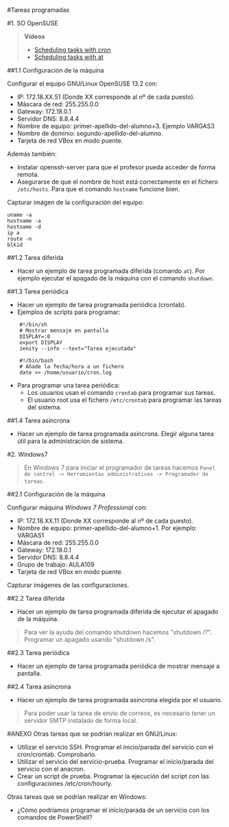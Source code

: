 
#Tareas programadas

#1. SO OpenSUSE

> **Vídeos**
>
> * [Scheduling tasks with cron](https://www.youtube.com/embed/yBkJQKinZKY)
> * [Scheduling tasks with at](https://www.youtube.com/embed/cf-oUCobxiM?list=UUFFLP0dKesrKWccYscdAr9A)
>

##1.1 Configuración de la máquina

Configurar el equipo GNU/Linux OpenSUSE 13.2 con:
* IP: 172.18.XX.51 (Donde XX corresponde al nº de cada puesto).
* Máscara de red: 255.255.0.0
* Gateway: 172.18.0.1
* Servidor DNS: 8.8.4.4
* Nombre de equipo: primer-apellido-del-alumno+3. Ejemplo VARGAS3
* Nombre de dominio: segundo-apellido-del-alumno.
* Tarjeta de red VBox en modo puente.

Además también:
* Instalar openssh-server para que el profesor pueda acceder de forma remota.
* Asegurarse de que el nombre de host está correctamente en el fichero `/etc/hosts`.
Para que el comando `hostname` funcione bien.

Capturar imágen de la configuración del equipo:

    uname -a
    hostname -a
    hostname -d
    ip a
    route -n
    blkid

##1.2 Tarea diferida

* Hacer un ejemplo de tarea programada diferida (comando `at`). Por ejemplo ejecutar 
el apagado de la máquina con el comando `shutdown`.

##1.3 Tarea periódica

* Hacer un ejemplo de tarea programada periódica (crontab).
* Ejemplos de scripts para programar:

```
    #!/bin/sh
    # Mostrar mensaje en pantalla
    DISPLAY=:0
    export DISPLAY
    zenity --info --text="Tarea ejecutada"
```

```
    #!/bin/bash
    # Añade la fecha/hora a un fichero
    date >> /home/usuario/cron.log
```
* Para programar una tarea periódica:
    * Los usuarios usan el comando `crontab`  para programar sus tareas.
    * El usuario root usa el fichero `/etc/crontab` para programar las tareas del sistema. 

##1.4 Tarea asíncrona

* Hacer un ejemplo de tarea programada asíncrona. Elegir alguna tarea útil para la administración de sistema.

#2. Windows7

> En Windows 7 para iniciar el programador de tareas hacemos 
`Panel de control -> Herramientas administrativas -> Programador de tareas`.

##2.1 Configuración de la máquina

Configurar máquina *Windows 7 Professional* con:
* IP: 172.18.XX.11 (Donde XX corresponde al nº de cada puesto).
* Nombre de equipo: primer-apellido-del-alumno+1. Por ejemplo: VARGAS1
* Máscara de red: 255.255.0.0
* Gateway: 172.18.0.1
* Servidor DNS: 8.8.4.4
* Grupo de trabajo: AULA109
* Tarjeta de red VBox en modo puente.

Capturar imágenes de las configuraciones.

##2.2 Tarea diferida
* Hacer un ejemplo de tarea programada diferida de ejecutar el apagado de la máquina. 

> Para ver la ayuda del comando shutdown hacemos "shutdown /?". 
> Programar un apagado usando "shutdown /s".

##2.3 Tarea periódica
* Hacer un ejemplo de tarea programada periódica de mostrar mensaje a pantalla.

##2.4 Tarea asíncrona
* Hacer un ejemplo de tarea programada asíncrona elegida por el usuario.

> Para poder usar la tarea de envío de correos, es necesario tener un servidor SMTP instalado de forma local.

#ANEXO
Otras tareas que se podrían realizar en GNU/Linux:
* Utilizar el servicio SSH. Programar el inicio/parada del servicio con el cron/crontab. Comprobarlo.
* Utilizar el servicio del servicio-prueba. Programar el inicio/parada del servicio con el anacron.
* Crear un script de prueba. Programar la ejecución del script con las configuraciones /etc/cron/hourly.

Otras tareas que se podrían realizar en Windows:
* ¿Cómo podríamos programar el inicio/parada de un servicio con los comandos de PowerShell?
